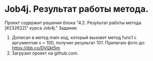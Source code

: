 # Job4j. Результат работы метода.
Проект содержит решения блока "4.2. Результат работы метода [#232622]" курса Job4j."
Задание:
1. Дописал в метод main код, который вызовет метод func1 с аргументом x = 100, получил результат 101. Прилагаю фото до:
   https://ibb.co/DVQkt5m
2. Загрузил проект на github.com.